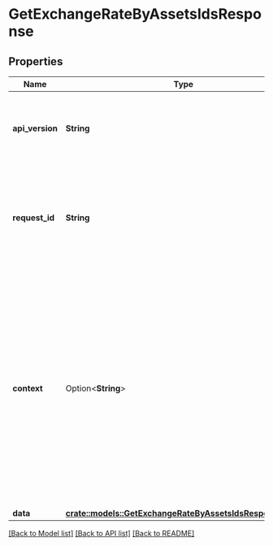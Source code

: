 # GetExchangeRateByAssetsIdsResponse

## Properties

Name | Type | Description | Notes
------------ | ------------- | ------------- | -------------
**api_version** | **String** | Specifies the version of the API that incorporates this endpoint. | 
**request_id** | **String** | Defines the ID of the request. The `requestId` is generated by Crypto APIs and it's unique for every request. | 
**context** | Option<**String**> | In batch situations the user can use the context to correlate responses with requests. This property is present regardless of whether the response was successful or returned as an error. `context` is specified by the user. | [optional]
**data** | [**crate::models::GetExchangeRateByAssetsIdsResponseData**](GetExchangeRateByAssetsIDsResponse_data.md) |  | 

[[Back to Model list]](../README.md#documentation-for-models) [[Back to API list]](../README.md#documentation-for-api-endpoints) [[Back to README]](../README.md)


